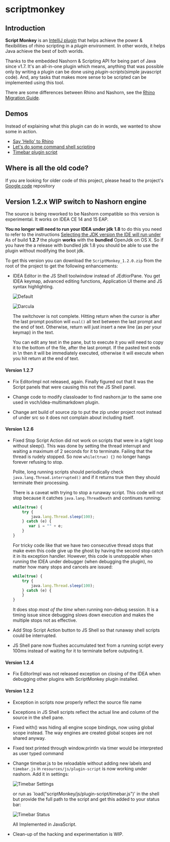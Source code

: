scriptmonkey
============

Introduction
------------
**Script Monkey** is an [IntelliJ plugin](http://plugins.jetbrains.com/plugin?pr=idea&pluginId=3674) that helps achieve the power & flexibilities of 
rhino scripting in a *plugin* environment.
In other words, it helps Java achieve the best of both worlds.

Thanks to the embedded Nashorn & Scripting API for being part of Java since v1.7. It's an all-in-one plugin which means, anything that was possible only by writing a plugin can be done using _plugin-scripts_(simple javascript code). And, any tasks that makes more sense to be scripted can be implemented using this tool.

There are some differences between Rhino and Nashorn, see the [Rhino Migration Guide](https://wiki.openjdk.java.net/display/Nashorn/Rhino+Migration+Guide).

Demos
-----
Instead of explaining what this plugin can do in words, we wanted to show some in action. 
* [Say 'Hello' to Rhino](http://scriptmonkey.boxysystems.com/demos/HelloRhino/HelloRhino.htm)
* [Let's do some command shell scripting](http://scriptmonkey.boxysystems.com/demos/CommandShell/CommandShell.htm)
* [Timebar plugin script](http://scriptmonkey.boxysystems.com/demos/TimebarPluginScript/TimebarPluginScript.htm)

Where is all the old code?
--------------------------
If you are looking for older code of this project, please head to the project's [Google code](https://code.google.com/p/scriptmonkey/) repository

Version 1.2.x WIP switch to Nashorn engine
---------------------
The source is being reworked to be Nashorn compatible so this version is experimental. It works on IDEA CE 14 and 15 EAP. 

**You no longer will need to run your IDEA under jdk 1.8** to do this you need to refer to the instructions [Selecting the JDK version the IDE will run under](https://intellij-support.jetbrains.com/hc/en-us/articles/206827547-Selecting-the-JDK-version-the-IDE-will-run-under)
As of build **1.2.7** the plugin **works** with the **bundled** OpenJdk on OS X. So if you have the a release with bundled jdk 1.8 you should be able to use the plugin without modifying the boot jdk.  

To get this version you can download the `ScriptMonkey_1.2.0.zip` from the root of the project to get the following enhancements:

-   IDEA Editor in the JS Shell toolwindow instead of JEdtiorPane. You get IDEA keymap, advanced editing functions, Application UI theme and JS syntax highlighting.

    ![Default](https://raw.githubusercontent.com/vsch/scriptmonkey/develop/assets/ScreenShot_toolwindow_default.png)
    
    ![Darcula](https://raw.githubusercontent.com/vsch/scriptmonkey/develop/assets/ScreenShot_toolwindow_darcula.png)    

    The switchover is not complete. Hitting return when the cursor is after the last prompt position will `eval()` all text between the last prompt and the end of text.
    Otherwise, return will just insert a new line (as per your keymap) in the text.
        
    You can edit any text in the pane, but to execute it you will need to copy it to the bottom of the file, after the last prompt. If the pasted text ends in \n then it will be immediately executed, otherwise it will execute when you hit return at the end of text.
    
#### Version 1.2.7

- Fix EditorImpl not released, again. Finally figured out that it was the Script panels that were causing this not the JS Shell panel.

- Change code to modify classloader to find nashorn.jar to the same one used in vsch/idea-multimarkdown plugin.

- Change ant build of source zip to put the zip under project root instead of under src so it does not complain about including itself.

#### Version 1.2.6

-   Fixed Stop Script Action did not work on scripts that were in a tight loop without sleep(). This was done by setting the thread interrupt and waiting a maximum of 2 seconds for it to terminate. Failing that the thread is rudely stopped. So now `while(true) {}` no longer hangs forever refusing to stop.  

    Polite, long running scripts should periodically check `java.lang.Thread.interrupted()` and if it returns true then they should terminate their processing.

    There is a caveat with trying to stop a runaway script. This code will not stop because it catches `java.lang.ThreadDeath` and continues running:

    ```javascript
    while(true) { 
        try { 
            java.lang.Thread.sleep(100); 
        } catch (e) { 
           var i = "" + e; 
        } 
    }
    ```    

    For tricky code like that we have two consecutive thread stops that make even this code give up the ghost by having the second stop catch it in its exception handler. However, this code is unstoppable when running the IDEA under debugger (when debugging the plugin), no matter how many stops and cancels are issued:
    
    ```javascript
    while(true) { 
        try { 
            java.lang.Thread.sleep(100); 
        } catch (e) { 
        } 
    }
    ```    

    It does stop *most of the time* when running non-debug session. It is a timing issue since debugging slows down execution and makes the multiple stops not as effective.
    
-   Add Stop Script Action button to JS Shell so that runaway shell scripts could be interrupted.     
-   JS Shell pane now flushes accumulated text from a running script every 100ms instead of waiting for it to terminate before outputing it.

#### Version 1.2.4

-   Fix EditorImpl was not released exception on closing of the IDEA when debugging other plugins with ScriptMonkey plugin installed.

#### Version 1.2.2

-   Exception in scripts now properly reflect the source file name
-   Exceptions in JS Shell scripts reflect the actual line and column of the source in the shell pane.
-   Fixed with() was hiding all engine scope bindings, now using global scope instead. The way engines are created global scopes are not shared anyway.
-   Fixed text printed through window.println via timer would be interpreted as user typed command
-   Change timebar.js to be reloadable without adding new labels and `timebar.js` in `resources/js/plugin-script` is now working under nashorn. Add it in settings:

    ![Timebar Settings](https://raw.githubusercontent.com/vsch/scriptmonkey/develop/assets/ScreenShot_toolwindow_timebar_plugin.png)    
    
    or run as `load("scriptMonkey/js/plugin-script/timebar.js")' in the shell but provide the full path to the script and get this added to your status bar:
    
    ![Timebar Status](https://raw.githubusercontent.com/vsch/scriptmonkey/develop/assets/ScreenShot_toolwindow_timebar_statusbar.png)    
    
    All Implemented in JavaScript.
    
-   Clean-up of the hacking and experimentation is WIP.
         
